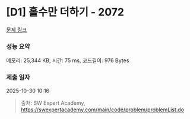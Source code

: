 # [D1] 홀수만 더하기 - 2072 

[문제 링크](https://swexpertacademy.com/main/code/problem/problemDetail.do?contestProbId=AV5QSEhaA5sDFAUq) 

### 성능 요약

메모리: 25,344 KB, 시간: 75 ms, 코드길이: 976 Bytes

### 제출 일자

2025-10-30 10:16



> 출처: SW Expert Academy, https://swexpertacademy.com/main/code/problem/problemList.do
